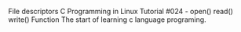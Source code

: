 File descriptors
C Programming in Linux Tutorial #024 - open() read() write() Function 
The start of learning c language programing.
